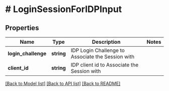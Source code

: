 # # LoginSessionForIDPInput

## Properties

Name | Type | Description | Notes
------------ | ------------- | ------------- | -------------
**login_challenge** | **string** | IDP Login Challenge to Associate the Session with |
**client_id** | **string** | IDP client id to Associate the Session with |

[[Back to Model list]](../../README.md#models) [[Back to API list]](../../README.md#endpoints) [[Back to README]](../../README.md)
